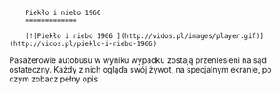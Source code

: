 
        Piekło i niebo 1966 
        =============
        
        [![Piekło i niebo 1966 ](http://vidos.pl/images/player.gif)](http://vidos.pl/pieklo-i-niebo-1966)
        
        
 Pasażerowie autobusu w wyniku wypadku zostają przeniesieni na sąd ostateczny. Każdy z nich ogląda swój żywot, na specjalnym ekranie, po czym zobacz pełny opis
    